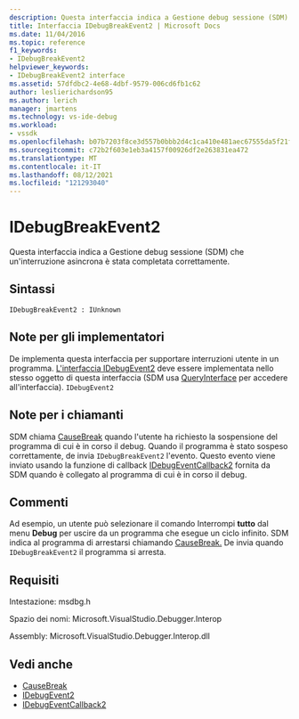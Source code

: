 ```yaml
---
description: Questa interfaccia indica a Gestione debug sessione (SDM) che un'interruzione asincrona è stata completata correttamente.
title: Interfaccia IDebugBreakEvent2 | Microsoft Docs
ms.date: 11/04/2016
ms.topic: reference
f1_keywords:
- IDebugBreakEvent2
helpviewer_keywords:
- IDebugBreakEvent2 interface
ms.assetid: 57dfdbc2-4e68-4dbf-9579-006cd6fb1c62
author: leslierichardson95
ms.author: lerich
manager: jmartens
ms.technology: vs-ide-debug
ms.workload:
- vssdk
ms.openlocfilehash: b07b7203f8ce3d557b0bbb2d4c1ca410e481aec67555da5f21f0563702e71656
ms.sourcegitcommit: c72b2f603e1eb3a4157f00926df2e263831ea472
ms.translationtype: MT
ms.contentlocale: it-IT
ms.lasthandoff: 08/12/2021
ms.locfileid: "121293040"
---
```

# <a name="idebugbreakevent2"></a>IDebugBreakEvent2
Questa interfaccia indica a Gestione debug sessione (SDM) che un'interruzione asincrona è stata completata correttamente.

## <a name="syntax"></a>Sintassi

```
IDebugBreakEvent2 : IUnknown
```

## <a name="notes-for-implementers"></a>Note per gli implementatori
 De implementa questa interfaccia per supportare interruzioni utente in un programma. [L'interfaccia IDebugEvent2](../../../extensibility/debugger/reference/idebugevent2.md) deve essere implementata nello stesso oggetto di questa interfaccia (SDM usa [QueryInterface](/cpp/atl/queryinterface) per accedere all'interfaccia). `IDebugEvent2`

## <a name="notes-for-callers"></a>Note per i chiamanti
 SDM chiama [CauseBreak](../../../extensibility/debugger/reference/idebugprogram2-causebreak.md) quando l'utente ha richiesto la sospensione del programma di cui è in corso il debug. Quando il programma è stato sospeso correttamente, de invia `IDebugBreakEvent2` l'evento. Questo evento viene inviato usando la funzione di callback [IDebugEventCallback2](../../../extensibility/debugger/reference/idebugeventcallback2.md) fornita da SDM quando è collegato al programma di cui è in corso il debug.

## <a name="remarks"></a>Commenti
 Ad esempio, un utente può selezionare il comando Interrompi **tutto** dal menu **Debug** per uscire da un programma che esegue un ciclo infinito. SDM indica al programma di arrestarsi chiamando [CauseBreak.](../../../extensibility/debugger/reference/idebugprogram2-causebreak.md) De invia quando `IDebugBreakEvent2` il programma si arresta.

## <a name="requirements"></a>Requisiti
 Intestazione: msdbg.h

 Spazio dei nomi: Microsoft.VisualStudio.Debugger.Interop

 Assembly: Microsoft.VisualStudio.Debugger.Interop.dll

## <a name="see-also"></a>Vedi anche
- [CauseBreak](../../../extensibility/debugger/reference/idebugprogram2-causebreak.md)
- [IDebugEvent2](../../../extensibility/debugger/reference/idebugevent2.md)
- [IDebugEventCallback2](../../../extensibility/debugger/reference/idebugeventcallback2.md)
